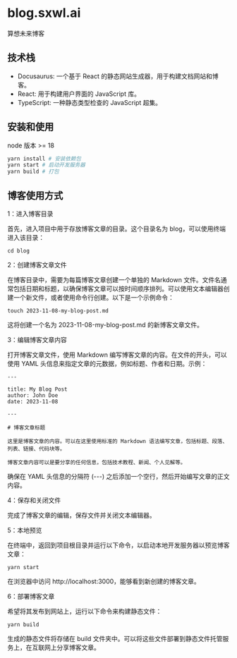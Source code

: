 # blog.sxwl.ai

算想未来博客

## 技术栈

- Docusaurus: 一个基于 React 的静态网站生成器，用于构建文档网站和博客。
- React: 用于构建用户界面的 JavaScript 库。
- TypeScript: 一种静态类型检查的 JavaScript 超集。

## 安装和使用

node 版本 >= 18

```bash
yarn install # 安装依赖包
yarn start # 启动开发服务器
yarn build # 打包
```

## 博客使用方式

1：进入博客目录

首先，进入项目中用于存放博客文章的目录。这个目录名为 blog，可以使用终端进入该目录：

```
cd blog
```

2：创建博客文章文件

在博客目录中，需要为每篇博客文章创建一个单独的 Markdown 文件。文件名通常包括日期和标题，以确保博客文章可以按时间顺序排列。可以使用文本编辑器创建一个新文件，或者使用命令行创建。以下是一个示例命令：

```
touch 2023-11-08-my-blog-post.md
```

这将创建一个名为 2023-11-08-my-blog-post.md 的新博客文章文件。

3：编辑博客文章内容

打开博客文章文件，使用 Markdown 编写博客文章的内容。在文件的开头，可以使用 YAML 头信息来指定文章的元数据，例如标题、作者和日期。示例：

```
---

title: My Blog Post
author: John Doe
date: 2023-11-08

---

# 博客文章标题

这里是博客文章的内容。可以在这里使用标准的 Markdown 语法编写文章，包括标题、段落、列表、链接、代码块等。

博客文章内容可以是要分享的任何信息，包括技术教程、新闻、个人见解等。
```

确保在 YAML 头信息的分隔符 (---) 之后添加一个空行，然后开始编写文章的正文内容。

4：保存和关闭文件

完成了博客文章的编辑，保存文件并关闭文本编辑器。

5：本地预览

在终端中，返回到项目根目录并运行以下命令，以启动本地开发服务器以预览博客文章：

```
yarn start
```

在浏览器中访问 http://localhost:3000，能够看到新创建的博客文章。

6：部署博客文章

希望将其发布到网站上，运行以下命令来构建静态文件：

```
yarn build
```

生成的静态文件将存储在 build 文件夹中。可以将这些文件部署到静态文件托管服务上，在互联网上分享博客文章。
